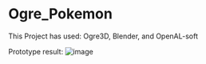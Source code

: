# Ogre_Pokemon
This Project has used: Ogre3D, Blender, and OpenAL-soft 

Prototype result:
![image](https://github.com/TranTriDat/Ogre_Pokemon/assets/44765145/ff82090a-4431-49a9-8062-04f694685431)
